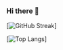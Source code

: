 ### Hi there 👋

[![GitHub Streak](https://github-readme-streak-stats.herokuapp.com?user=hasiptektas)]

[![Top Langs](https://github-readme-stats.vercel.app/api/top-langs/?username=hasiptektas&layout=compact)]

<!--
**hasiptektas/hasiptektas** is a ✨ _special_ ✨ repository because its `README.md` (this file) appears on your GitHub profile.

Here are some ideas to get you started:

- 🔭 I’m currently working on ...
- 🌱 I’m currently learning ...
- 👯 I’m looking to collaborate on ...
- 🤔 I’m looking for help with ...
- 💬 Ask me about ...
- 📫 How to reach me: ...
- 😄 Pronouns: ...
- ⚡ Fun fact: ...
-->
